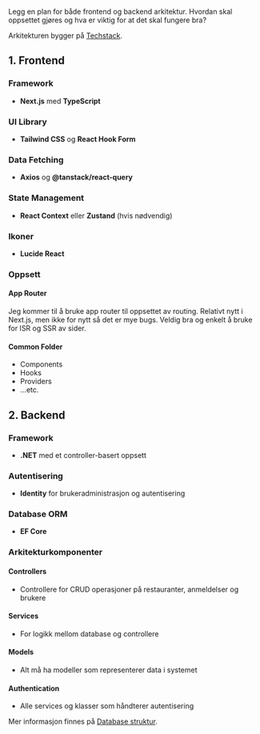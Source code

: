 Legg en plan for både frontend og backend arkitektur. Hvordan skal oppsettet gjøres og hva er viktig for at det skal fungere bra?

Arkitekturen bygger på [Techstack](/docs/no/techstack.md).

## 1. Frontend

### Framework
-  **Next.js** med **TypeScript**

### UI Library
-  **Tailwind CSS** og **React Hook Form**

### Data Fetching
-  **Axios** og **@tanstack/react-query**

### State Management
-  **React Context** eller **Zustand** (hvis nødvendig)

### Ikoner
-  **Lucide React**

### Oppsett

#### App Router
Jeg kommer til å bruke app router til oppsettet av routing. Relativt nytt i Next.js, men ikke for nytt så det er mye bugs. Veldig bra og enkelt å bruke for ISR og SSR av sider.

#### Common Folder
-  Components
-  Hooks
-  Providers
-  ...etc.

## 2. Backend

### Framework
-  **.NET** med et controller-basert oppsett

### Autentisering
-  **Identity** for brukeradministrasjon og autentisering

### Database ORM
-  **EF Core**

### Arkitekturkomponenter

#### Controllers
-  Controllere for CRUD operasjoner på restauranter, anmeldelser og brukere

#### Services
-  For logikk mellom database og controllere

#### Models
-  Alt må ha modeller som representerer data i systemet

#### Authentication
-  Alle services og klasser som håndterer autentisering

Mer informasjon finnes på [Database struktur](/docs/no/database.md).
